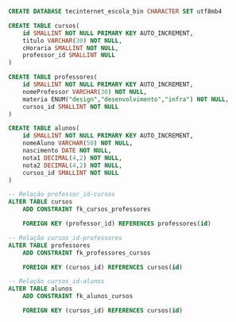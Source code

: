 <!-- Criação do Banco de Dados -->
```sql
CREATE DATABASE tecinternet_escola_bin CHARACTER SET utf8mb4
```

<!-- Criação da tabela "cursos" -->
```sql
CREATE TABLE cursos(
    id SMALLINT NOT NULL PRIMARY KEY AUTO_INCREMENT,
    titulo VARCHAR(30) NOT NULL,
    cHoraria SMALLINT NOT NULL,
    professor_id SMALLINT NULL
)
```

<!-- Criação da tabela "professores" -->
```sql
CREATE TABLE professores(
    id SMALLINT NOT NULL PRIMARY KEY AUTO_INCREMENT,
    nomeProfessor VARCHAR(30) NOT NULL,
    materia ENUM("design","desenvolvimento","infra") NOT NULL,
    cursos_id SMALLINT NOT NULL
)
```

<!-- Criação da tabela "alunos" -->
```sql
CREATE TABLE alunos(
    id SMALLINT NOT NULL PRIMARY KEY AUTO_INCREMENT,
    nomeAluno VARCHAR(50) NOT NULL,
    nascimento DATE NOT NULL,
    nota1 DECIMAL(4,2) NOT NULL,
    nota2 DECIMAL(4,2) NOT NULL,
    cursos_id SMALLINT NOT NULL
)
```

<!-- Criando relações entre as tabelas -->
```sql
-- Relação professor_id-cursos
ALTER TABLE cursos
    ADD CONSTRAINT fk_cursos_professores

    FOREIGN KEY (professor_id) REFERENCES professores(id)

-- Relação cursos_id-professores
ALTER TABLE professores
    ADD CONSTRAINT fk_professores_cursos

    FOREIGN KEY (cursos_id) REFERENCES cursos(id)

-- Relação cursos_id-alunos
ALTER TABLE alunos
    ADD CONSTRAINT fk_alunos_cursos

    FOREIGN KEY (cursos_id) REFERENCES cursos(id)
```